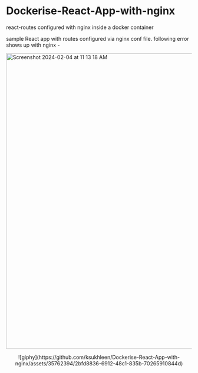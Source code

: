 # Dockerise-React-App-with-nginx
react-routes configured with nginx inside a docker container

sample React app with routes configured via nginx conf file. following error shows up with nginx -

<img width="800" alt="Screenshot 2024-02-04 at 11 13 18 AM" src="https://github.com/ksukhleen/Dockerise-React-App-with-nginx/assets/35762394/0e5ab7a3-3a06-4ec6-a68e-13c03b905d0c">


<p align="center">
 ![giphy](https://github.com/ksukhleen/Dockerise-React-App-with-nginx/assets/35762394/2bfd8836-6912-48c1-835b-70265910844d)
</p>



